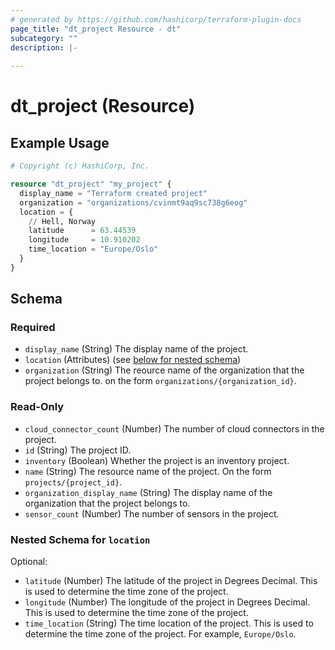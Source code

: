 ```yaml
---
# generated by https://github.com/hashicorp/terraform-plugin-docs
page_title: "dt_project Resource - dt"
subcategory: ""
description: |-
  
---
```


# dt_project (Resource)



## Example Usage

```terraform
# Copyright (c) HashiCorp, Inc.

resource "dt_project" "my_project" {
  display_name = "Terraform created project"
  organization = "organizations/cvinmt9aq9sc738g6eog"
  location = {
    // Hell, Norway
    latitude      = 63.44539
    longitude     = 10.910202
    time_location = "Europe/Oslo"
  }
}
```

<!-- schema generated by tfplugindocs -->
## Schema

### Required

- `display_name` (String) The display name of the project.
- `location` (Attributes) (see [below for nested schema](#nestedatt--location))
- `organization` (String) The reource name of the organization that the project belongs to. on the form `organizations/{organization_id}`.

### Read-Only

- `cloud_connector_count` (Number) The number of cloud connectors in the project.
- `id` (String) The project ID.
- `inventory` (Boolean) Whether the project is an inventory project.
- `name` (String) The resource name of the project. On the form `projects/{project_id}`.
- `organization_display_name` (String) The display name of the organization that the project belongs to.
- `sensor_count` (Number) The number of sensors in the project.

<a id="nestedatt--location"></a>
### Nested Schema for `location`

Optional:

- `latitude` (Number) The latitude of the project in Degrees Decimal. This is used to determine the time zone of the project.
- `longitude` (Number) The longitude of the project in Degrees Decimal. This is used to determine the time zone of the project.
- `time_location` (String) The time location of the project. This is used to determine the time zone of the project. For example, `Europe/Oslo`.
